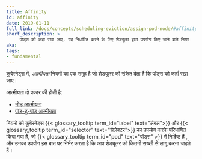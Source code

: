 ```yaml
---
title: Affinity
id: affinity
date: 2019-01-11
full_link: /docs/concepts/scheduling-eviction/assign-pod-node/#affinity-and-anti-affinity
short_description: >
     पॉड्स को कहां रखा जाए, यह निर्धारित करने के लिए शेड्यूलर द्वारा उपयोग किए जाने वाले नियम
aka:
tags:
- fundamental
---
```


कुबेरनेट्स में, _आत्मीयता_ नियमों का एक समूह है जो शेड्यूलर को संकेत देता है कि पॉड्स को कहाँ रखा जाए।

<!--more-->
आत्मीयता दो प्रकार की होती है:
* [नोड आत्मीयता](/docs/concepts/scheduling-eviction/assign-pod-node/#node-affinity)
* [पॉड-टू-पॉड आत्मीयता](/docs/concepts/scheduling-eviction/assign-pod-node/#inter-pod-affinity-and-anti-affinity)

नियमों को कुबेरनेट्स {{< glossary_tooltip term_id="label" text="लेबल">}} और {{< glossary_tooltip term_id="selector" text="सेलेक्टर">}} 
का उपयोग करके परिभाषित किया गया है, जो {{< glossary_tooltip term_id="pod" text="पॉड्स" >}} में निर्दिष्ट हैं , 
और उनका उपयोग इस बात पर निर्भर करता है कि आप शेड्यूलर को कितनी सख्ती से लागू करना चाहते हैं।
